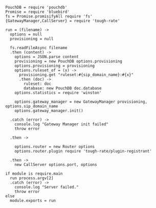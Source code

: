     PouchDB = require 'pouchdb'
    Promise = require 'bluebird'
    fs = Promise.promisifyAll require 'fs'
    {GatewayManager,CallServer} = require 'tough-rate'

    run = (filename) ->
      options = null
      provisioning = null

      fs.readFileAsync filename
      .then (content) ->
        options = JSON.parse content
        provisioning = new PouchDB options.provisioning
        options.provisioning = provisioning
        options.ruleset_of = (x) ->
          provisioning.get "ruleset:#{sip_domain_name}:#{x}"
          .then (doc) ->
            ruleset: doc
            database: new PouchDB doc.database
        options.statistics = require 'winston'

        options.gateway_manager = new GatewayManager provisioning, options.sip_domain_name
        options.gateway_manager.init()

      .catch (error) ->
        console.log "Gateway Manager init failed"
        throw error

      .then ->

        options.router = new Router options
        options.router.plugin require 'tough-rate/plugin-registrant'

      .then ->
        new CallServer options.port, options

    if module is require.main
      run process.argv[2]
      .catch (error) ->
        console.log "Server failed."
        throw error
    else
      module.exports = run
